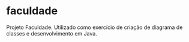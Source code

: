 # faculdade
Projeto Faculdade. Utilizado como exercício de criação de diagrama de classes e desenvolvimento em Java.
